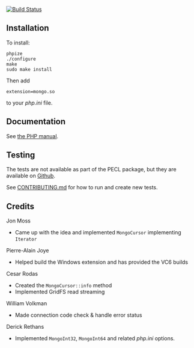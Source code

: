[![Build Status](https://travis-ci.org/mongodb/mongo-php-driver.png?branch=master)](https://travis-ci.org/mongodb/mongo-php-driver)

## Installation

To install:

    phpize
    ./configure
    make
    sudo make install

Then add

    extension=mongo.so

to your _php.ini_ file.

## Documentation

See [the PHP manual](http://php.net/mongo).

## Testing

The tests are not available as part of the PECL package, but they are available 
on [Github](http://www.github.com/mongodb/mongo-php-driver/tree/master/tests).  

See [CONTRIBUTING.md](CONTRIBUTING.md) for how to run and create new tests.

## Credits

Jon Moss

* Came up with the idea and implemented `MongoCursor` implementing `Iterator`

Pierre-Alain Joye

* Helped build the Windows extension and has provided the VC6 builds

Cesar Rodas

* Created the `MongoCursor::info` method
* Implemented GridFS read streaming

William Volkman

* Made connection code check & handle error status

Derick Rethans

* Implemented `MongoInt32`, `MongoInt64` and related _php.ini_ options.
